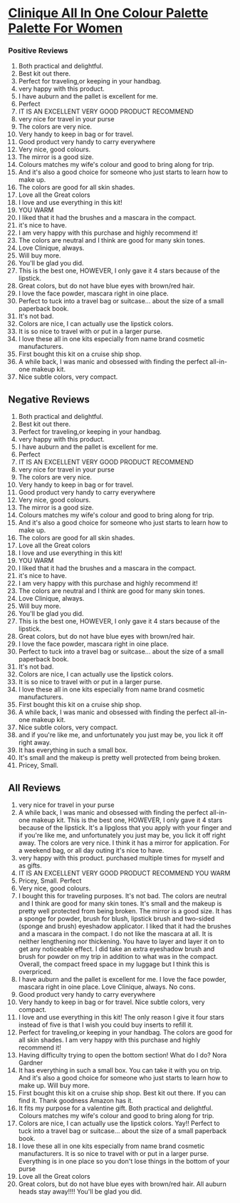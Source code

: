 # [Clinique All In One Colour Palette Palette For Women](https://products.checkmycream.com/products/Clinique-All-In-One-Colour-Palette-Palette-For-Women.html)

### Positive Reviews

<ol>
      <li>Both practical and delightful.</li>
      <li>Best kit out there.  </li>
      <li>Perfect for traveling,or keeping in your handbag.</li>
      <li>very happy with this product.</li>
      <li>I have auburn and the pallet is excellent for me.</li>
      <li>Perfect</li>
      <li>IT IS AN EXCELLENT VERY GOOD PRODUCT RECOMMEND</li>
      <li>very nice for travel in your purse</li>
      <li>The colors are very nice.  </li>
      <li>Very handy to keep in bag or for travel.</li>
      <li>Good product very handy to carry everywhere</li>
      <li>Very nice, good colours.</li>
      <li>The mirror is a good size.</li>
      <li>Colours matches my wife&#x27;s colour and good to bring along for trip.</li>
      <li>And it&#x27;s also a good choice for someone who just starts to learn how to make up.</li>
      <li>The colors are good for all skin shades.</li>
      <li>Love all the Great colors</li>
      <li>I love and use everything in this kit!</li>
      <li>YOU WARM</li>
      <li>I liked that it had the brushes and a mascara in the compact.</li>
      <li>it&#x27;s nice to have.</li>
      <li>I am very happy with this purchase and highly recommend it!</li>
      <li>The colors are neutral and I think are good for many skin tones.</li>
      <li>Love Clinique, always.</li>
      <li>Will buy more.</li>
      <li>You&#x27;ll be glad you did.</li>
      <li>This is the best one, HOWEVER, I only gave it 4 stars because of the lipstick.  </li>
      <li>Great colors, but do not have blue eyes with brown/red hair.  </li>
      <li>I love the face powder, mascara right in  oine place.</li>
      <li>Perfect to tuck into a travel bag or suitcase... about the size of a small paperback book.</li>
      <li>It&#x27;s not bad.</li>
      <li>Colors are nice, I can actually use the lipstick colors.  </li>
      <li>It is so nice to travel with or put in a larger purse.  </li>
      <li>I love these all in one kits especially from name brand cosmetic manufacturers.  </li>
      <li>First bought this kit on a cruise ship shop.  </li>
      <li>A while back, I was manic and obsessed with finding the perfect all-in-one makeup kit.  </li>
      <li>Nice subtle colors, very compact.</li>
</ol>


<h2>Negative Reviews</h2>
<ol>
<li> Both practical and delightful.</li>
<li> Best kit out there.  </li>
<li> Perfect for traveling,or keeping in your handbag.</li>
<li> very happy with this product.</li>
<li> I have auburn and the pallet is excellent for me.</li>
<li> Perfect</li>
<li> IT IS AN EXCELLENT VERY GOOD PRODUCT RECOMMEND</li>
<li> very nice for travel in your purse</li>
<li> The colors are very nice.  </li>
<li> Very handy to keep in bag or for travel.</li>
<li> Good product very handy to carry everywhere</li>
<li> Very nice, good colours.</li>
<li> The mirror is a good size.</li>
<li> Colours matches my wife&#x27;s colour and good to bring along for trip.</li>
<li> And it&#x27;s also a good choice for someone who just starts to learn how to make up.</li>
<li> The colors are good for all skin shades.</li>
<li> Love all the Great colors</li>
<li> I love and use everything in this kit!</li>
<li> YOU WARM</li>
<li> I liked that it had the brushes and a mascara in the compact.</li>
<li> it&#x27;s nice to have.</li>
<li> I am very happy with this purchase and highly recommend it!</li>
<li> The colors are neutral and I think are good for many skin tones.</li>
<li> Love Clinique, always.</li>
<li> Will buy more.</li>
<li> You&#x27;ll be glad you did.</li>
<li> This is the best one, HOWEVER, I only gave it 4 stars because of the lipstick.  </li>
<li> Great colors, but do not have blue eyes with brown/red hair.  </li>
<li> I love the face powder, mascara right in  oine place.</li>
<li> Perfect to tuck into a travel bag or suitcase... about the size of a small paperback book.</li>
<li> It&#x27;s not bad.</li>
<li> Colors are nice, I can actually use the lipstick colors.  </li>
<li> It is so nice to travel with or put in a larger purse.  </li>
<li> I love these all in one kits especially from name brand cosmetic manufacturers.  </li>
<li> First bought this kit on a cruise ship shop.  </li>
<li> A while back, I was manic and obsessed with finding the perfect all-in-one makeup kit.  </li>
<li> Nice subtle colors, very compact.</li>
<li> and if you&#x27;re like me, and unfortunately you just may be, you lick it off right away.  </li>
<li> It has everything in such a small box.</li>
<li> It&#x27;s small and the makeup is pretty well protected from being broken.</li>
<li> Pricey, Small.  </li>
</ol>

<h2>All Reviews</h2>

<ol>
    <li> very nice for travel in your purse</li>
    <li> A while back, I was manic and obsessed with finding the perfect all-in-one makeup kit.  This is the best one, HOWEVER, I only gave it 4 stars because of the lipstick.  It&#x27;s a lipgloss that you apply with your finger and if you&#x27;re like me, and unfortunately you just may be, you lick it off right away.  The colors are very nice.  I think it has a mirror for application.  For a weekend bag, or all day outing it&#x27;s nice to have.</li>
    <li> very happy with this product. purchased multiple times for myself and as gifts.</li>
    <li> IT IS AN EXCELLENT VERY GOOD PRODUCT RECOMMEND YOU WARM</li>
    <li> Pricey, Small.  Perfect</li>
    <li> Very nice, good colours.</li>
    <li> I bought this for traveling purposes. It&#x27;s not bad. The colors are neutral and I think are good for many skin tones. It&#x27;s small and the makeup is pretty well protected from being broken. The mirror is a good size. It has a sponge for powder, brush for blush, lipstick brush and two-sided (sponge and brush) eyeshadow applicator. I liked that it had the brushes and a mascara in the compact. I do not like the mascara at all. It is neither lengthening nor thickening. You have to layer and layer it on to get any noticeable effect. I did take an extra eyeshadow brush and brush for powder on my trip in addition to what was in the compact.  Overall, the compact freed space in my luggage but I think this is overpriced.</li>
    <li> I have auburn and the pallet is excellent for me. I love the face powder, mascara right in  oine place. Love Clinique, always. No cons.</li>
    <li> Good product very handy to carry everywhere</li>
    <li> Very handy to keep in bag or for travel. Nice subtle colors, very compact.</li>
    <li> I love and use everything in this kit! The only reason I give it four stars instead of five is that I wish you could buy inserts to refill it.</li>
    <li> Perfect for traveling,or keeping in your handbag. The colors are good for all skin shades. I am very happy with this purchase and highly recommend it!</li>
    <li> Having difficulty trying to open the bottom section!  What do I do?  Nora Gardner</li>
    <li> It has everything in such a small box. You can take it with you on trip. And it&#x27;s also a good choice for someone who just starts to learn how to make up. Will buy more.</li>
    <li> First bought this kit on a cruise ship shop.  Best kit out there.  If you can find it.  Thank goodness Amazon has it.</li>
    <li> It fits my purpose for a valentine gift. Both practical and delightful. Colours matches my wife&#x27;s colour and good to bring along for trip.</li>
    <li> Colors are nice, I can actually use the lipstick colors.  Yay!!  Perfect to tuck into a travel bag or suitcase... about the size of a small paperback book.</li>
    <li> I love these all in one kits especially from name brand cosmetic manufacturers.  It is so nice to travel with or put in a larger purse.  Everything is in one place so you don&#x27;t lose things in the bottom of your purse</li>
    <li> Love all the Great colors</li>
    <li> Great colors, but do not have blue eyes with brown/red hair.  All auburn heads stay away!!!! You&#x27;ll be glad you did.</li>
</ol>




